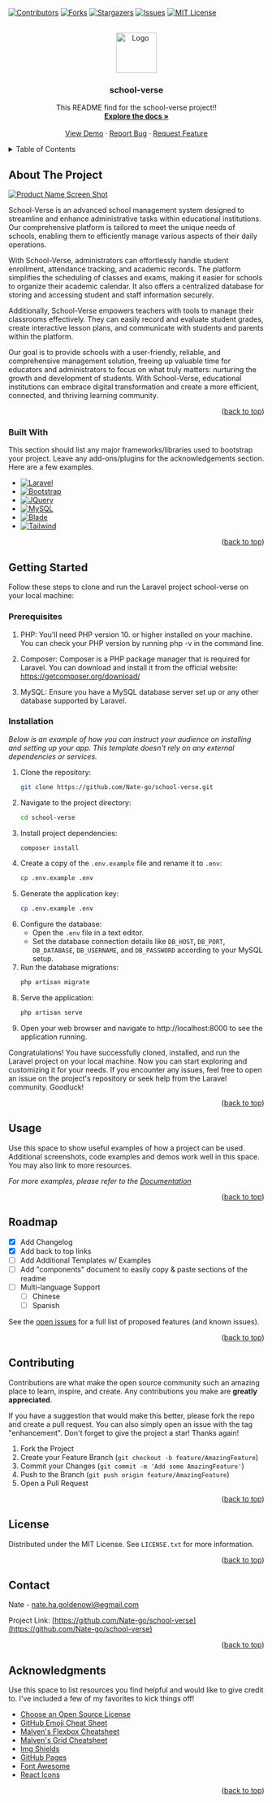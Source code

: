 <a name="readme-top"></a>

<!-- PROJECT SHIELDS -->
[![Contributors][contributors-shield]][contributors-url]
[![Forks][forks-shield]][forks-url]
[![Stargazers][stars-shield]][stars-url]
[![Issues][issues-shield]][issues-url]
[![MIT License][license-shield]][license-url]


<!-- PROJECT LOGO -->
<br />
<div align="center">
  <a href="https://github.com/Nate-go/school-verse">
    <img src="logo.png" alt="Logo" width="80" height="80">
  </a>

  <h3 align="center">school-verse</h3>

  <p align="center">
    This README find for the school-verse project!!
    <br />
    <a href="https://github.com/Nate-go/school-verse"><strong>Explore the docs »</strong></a>
    <br />
    <br />
    <a href="https://github.com/Nate-go/school-verse">View Demo</a>
    ·
    <a href="https://github.com/Nate-go/school-verse/issues">Report Bug</a>
    ·
    <a href="https://github.com/Nate-go/school-verse/issues">Request Feature</a>
  </p>
</div>



<!-- TABLE OF CONTENTS -->
<details>
  <summary>Table of Contents</summary>
  <ol>
    <li>
      <a href="#about-the-project">About The Project</a>
      <ul>
        <li><a href="#built-with">Built With</a></li>
      </ul>
    </li>
    <li>
      <a href="#getting-started">Getting Started</a>
      <ul>
        <li><a href="#prerequisites">Prerequisites</a></li>
        <li><a href="#installation">Installation</a></li>
      </ul>
    </li>
    <li><a href="#usage">Usage</a></li>
    <li><a href="#roadmap">Roadmap</a></li>
    <li><a href="#contributing">Contributing</a></li>
    <li><a href="#license">License</a></li>
    <li><a href="#contact">Contact</a></li>
    <li><a href="#acknowledgments">Acknowledgments</a></li>
  </ol>
</details>



<!-- ABOUT THE PROJECT -->
## About The Project

[![Product Name Screen Shot][product-screenshot]](https://example.com)

School-Verse is an advanced school management system designed to streamline and enhance administrative tasks within educational institutions. Our comprehensive platform is tailored to meet the unique needs of schools, enabling them to efficiently manage various aspects of their daily operations.

With School-Verse, administrators can effortlessly handle student enrollment, attendance tracking, and academic records. The platform simplifies the scheduling of classes and exams, making it easier for schools to organize their academic calendar. It also offers a centralized database for storing and accessing student and staff information securely.

Additionally, School-Verse empowers teachers with tools to manage their classrooms effectively. They can easily record and evaluate student grades, create interactive lesson plans, and communicate with students and parents within the platform.

Our goal is to provide schools with a user-friendly, reliable, and comprehensive management solution, freeing up valuable time for educators and administrators to focus on what truly matters: nurturing the growth and development of students. With School-Verse, educational institutions can embrace digital transformation and create a more efficient, connected, and thriving learning community.

<p align="right">(<a href="#readme-top">back to top</a>)</p>



### Built With

This section should list any major frameworks/libraries used to bootstrap your project. Leave any add-ons/plugins for the acknowledgements section. Here are a few examples.

* [![Laravel][Laravel.com]][Laravel-url]
* [![Bootstrap][Bootstrap.com]][Bootstrap-url]
* [![JQuery][JQuery.com]][JQuery-url]
* [![MySQL][MySQL.com]][MySQL-url]
* [![Blade][Blade.com]][Blade-url]
* [![Tailwind][Tailwind.com]][Tailwind-url]

<p align="right">(<a href="#readme-top">back to top</a>)</p>



<!-- GETTING STARTED -->
## Getting Started

Follow these steps to clone and run the Laravel project school-verse on your local machine:

### Prerequisites

1. PHP: You'll need PHP version 10. or higher installed on your machine. You can check your PHP version by running php -v in the command line.

2. Composer: Composer is a PHP package manager that is required for Laravel. You can download and install it from the official website: https://getcomposer.org/download/

3. MySQL: Ensure you have a MySQL database server set up or any other database supported by Laravel.

### Installation

_Below is an example of how you can instruct your audience on installing and setting up your app. This template doesn't rely on any external dependencies or services._

1. Clone the repository:
   ```sh
   git clone https://github.com/Nate-go/school-verse.git
   ```
2. Navigate to the project directory:
   ```sh
   cd school-verse
   ```
3. Install project dependencies:
   ```sh
   composer install
   ```
4. Create a copy of the `.env.example` file and rename it to `.env`:
   ```sh
   cp .env.example .env
   ```
5. Generate the application key:
   ```sh
   cp .env.example .env
   ```
6. Configure the database:
    * Open the `.env` file in a text editor.
    * Set the database connection details like `DB_HOST`, `DB_PORT`, `DB_DATABASE`, `DB_USERNAME`, and `DB_PASSWORD` according to your MySQL setup.
7. Run the database migrations:
   ```sh
   php artisan migrate
   ```
8. Serve the application:
   ```sh
   php artisan serve
   ```
9. Open your web browser and navigate to http://localhost:8000 to see the application running.
   
Congratulations! You have successfully cloned, installed, and run the Laravel project on your local machine. Now you can start exploring and customizing it for your needs. If you encounter any issues, feel free to open an issue on the project's repository or seek help from the Laravel community. Goodluck!
   

<p align="right">(<a href="#readme-top">back to top</a>)</p>



<!-- USAGE EXAMPLES -->
## Usage

Use this space to show useful examples of how a project can be used. Additional screenshots, code examples and demos work well in this space. You may also link to more resources.

_For more examples, please refer to the [Documentation](https://example.com)_

<p align="right">(<a href="#readme-top">back to top</a>)</p>



<!-- ROADMAP -->
## Roadmap

- [x] Add Changelog
- [x] Add back to top links
- [ ] Add Additional Templates w/ Examples
- [ ] Add "components" document to easily copy & paste sections of the readme
- [ ] Multi-language Support
    - [ ] Chinese
    - [ ] Spanish

See the [open issues](https://github.com/Nate-go/school-verse/issues) for a full list of proposed features (and known issues).

<p align="right">(<a href="#readme-top">back to top</a>)</p>



<!-- CONTRIBUTING -->
## Contributing

Contributions are what make the open source community such an amazing place to learn, inspire, and create. Any contributions you make are **greatly appreciated**.

If you have a suggestion that would make this better, please fork the repo and create a pull request. You can also simply open an issue with the tag "enhancement".
Don't forget to give the project a star! Thanks again!

1. Fork the Project
2. Create your Feature Branch (`git checkout -b feature/AmazingFeature`)
3. Commit your Changes (`git commit -m 'Add some AmazingFeature'`)
4. Push to the Branch (`git push origin feature/AmazingFeature`)
5. Open a Pull Request

<p align="right">(<a href="#readme-top">back to top</a>)</p>



<!-- LICENSE -->
## License

Distributed under the MIT License. See `LICENSE.txt` for more information.

<p align="right">(<a href="#readme-top">back to top</a>)</p>



<!-- CONTACT -->
## Contact

Nate - nate.ha.goldenowl@egmail.com

Project Link: [https://github.com/Nate-go/school-verse](https://github.com/Nate-go/school-verse)

<p align="right">(<a href="#readme-top">back to top</a>)</p>



<!-- ACKNOWLEDGMENTS -->
## Acknowledgments

Use this space to list resources you find helpful and would like to give credit to. I've included a few of my favorites to kick things off!

* [Choose an Open Source License](https://choosealicense.com)
* [GitHub Emoji Cheat Sheet](https://www.webpagefx.com/tools/emoji-cheat-sheet)
* [Malven's Flexbox Cheatsheet](https://flexbox.malven.co/)
* [Malven's Grid Cheatsheet](https://grid.malven.co/)
* [Img Shields](https://shields.io)
* [GitHub Pages](https://pages.github.com)
* [Font Awesome](https://fontawesome.com)
* [React Icons](https://react-icons.github.io/react-icons/search)

<p align="right">(<a href="#readme-top">back to top</a>)</p>



<!-- MARKDOWN LINKS & IMAGES -->
<!-- https://www.markdownguide.org/basic-syntax/#reference-style-links -->
[contributors-shield]: https://img.shields.io/github/contributors/Nate-go/school-verse.svg?style=for-the-badge
[contributors-url]: https://github.com/Nate-go/school-verse/graphs/contributors
[forks-shield]: https://img.shields.io/github/forks/Nate-go/school-verse.svg?style=for-the-badge
[forks-url]: https://github.com/Nate-go/school-verse/network/members
[stars-shield]: https://img.shields.io/github/stars/Nate-go/school-verse.svg?style=for-the-badge
[stars-url]: https://github.com/Nate-go/school-verse/stargazers
[issues-shield]: https://img.shields.io/github/issues/Nate-go/school-verse.svg?style=for-the-badge
[issues-url]: https://github.com/Nate-go/school-verse/issues
[license-shield]: https://img.shields.io/github/license/Nate-go/school-verse.svg?style=for-the-badge
[license-url]: https://github.com/Nate-go/school-verse/blob/master/LICENSE.txt
[product-screenshot]: images/screenshot.png
[Laravel.com]: https://img.shields.io/badge/Laravel-FF2D20?style=for-the-badge&logo=laravel&logoColor=white
[Laravel-url]: https://laravel.com
[Bootstrap.com]: https://img.shields.io/badge/Bootstrap-563D7C?style=for-the-badge&logo=bootstrap&logoColor=white
[Bootstrap-url]: https://getbootstrap.com
[JQuery.com]: https://img.shields.io/badge/jQuery-0769AD?style=for-the-badge&logo=jquery&logoColor=white
[JQuery-url]: https://jquery.com 
[MySQL.com]: https://img.shields.io/badge/MySQL-4479A1?style=for-the-badge&logo=mysql&logoColor=white
[MySQL-url]: https://www.mysql.com/
[Blade.com]: https://img.shields.io/badge/Blade-39464e?style=for-the-badge&logo=laravel&logoColor=white
[Blade-url]: https://laravel.com/docs/10.x/blade
[Tailwind.com]: https://img.shields.io/badge/Tailwind_CSS-38B2AC?style=for-the-badge&logo=tailwind-css&logoColor=white
[Tailwind-url]: https://tailwindcss.com/
